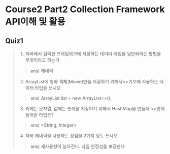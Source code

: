 # Course2 Part2 Collection Framework API이해 및 활용

## Quiz1

>1. 자바에서 컬렉션 프레임워크에 저장하는 데이터 타입을 일반화하는 방법을 무엇이라고 하는가
>> ans) 제네릭
>2. ArrayList에 영화 객체(Movie)만을 저장하기 위해서<>기호에 사용하는 데이터 타입을 쓰시오 
>> ans) ArrayList<Movie> list = new ArrayList<>();
>3. 키에는 문자열, 값에는 숫자를 저장하기 위해서 HashMap을 만들때 <>안에 들어갈 타입은?
>> ans) <String, Integer>
>4. 자바 제네릭을 사용하는 장점을 2가지 정도 쓰시오
>> ans) 재사용성이 높아진다. 타입 안정성을 보장한다


